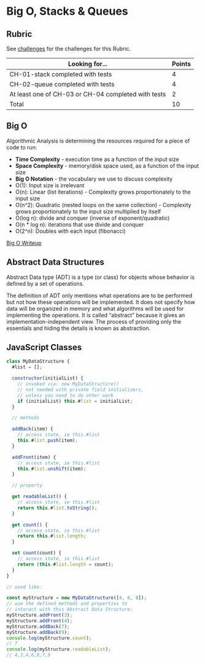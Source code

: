 # Big O, Stacks & Queues

## Rubric

See [challenges](challenges) for the challenges for this Rubric.

| Looking for...                                      | Points |
| --------------------------------------------------- | ------ |
| CH-01-stack completed with tests                    | 4      |
| CH-02-queue completed with tests                    | 4      |
| At least one of CH-03 or CH-04 completed with tests | 2      |
| Total                                               | 10     |

## Big O

Algorithmic Analysis is determining the resources required for a piece of code to run:

- **Time Complexity** - execution time as a function of the input size
- **Space Complexity** - memory/disk space used, as a function of the input size
- **Big O Notation** - the vocabulary we use to discuss complexity
- O(1): Input size is irrelevant
- O(n): Linear (list iterations) - Complexity grows proportionately to the input size
- O(n^2): Quadratic (nested loops on the same collection) - Complexity grows proportionately to the input size multiplied by itself
- O(log n): divide and conquer (inverse of exponent/quadratic)
- O(n \* log n): iterations that use divide and conquer
- O(2^n): Doubles with each input (fibonacci)

[Big O Writeup](./big-o-demo/big-o.md)

## Abstract Data Structures

Abstract Data type (ADT) is a type (or class) for objects whose behavior is defined by a set of operations.

The definition of ADT only mentions what operations are to be performed but not how these operations will be implemented. It does not specify how data will be organized in memory and what algorithms will be used for implementing the operations. It is called “abstract” because it gives an implementation-independent view. The process of providing only the essentials and hiding the details is known as abstraction.

## JavaScript Classes

```js
class MyDataStructure {
  #list = [];

  constructor(initialList) {
    // invoked via: new MyDataStructure()
    // not needed with private field initializers,
    // unless you need to do other work
    if (initialList) this.#list = initialList;
  }

  // methods

  addBack(item) {
    // access state, ie this.#list
    this.#list.push(item);
  }

  addFront(item) {
    // access state, ie this.#list
    this.#list.unshift(item);
  }

  // property

  get readableList() {
    // access state, ie this.#list
    return this.#list.toString();
  }

  get count() {
    // access state, ie this.#list
    return this.#list.length;
  }

  set count(count) {
    // access state, ie this.#list
    return (this.#list.length = count);
  }
}

// used like:

const myStructure = new MyDataStructure([4, 6, 8]);
// use the defined methods and properties to
// interact with this Abstract Data Structure:
myStructure.addFront(3);
myStructure.addFront(4);
myStructure.addBack(7);
myStructure.addBack(9);
console.log(myStructure.count);
// 7
console.log(myStructure.readableList);
// 4,3,4,6,8,7,9
```
